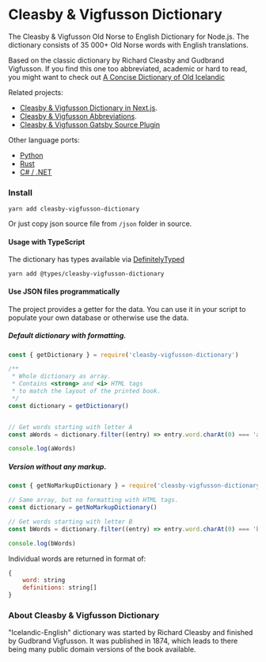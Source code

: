 # Cleasby & Vigfusson Dictionary

The Cleasby &amp; Vigfusson Old Norse to English Dictionary for Node.js. The dictionary consists of 35 000+ Old Norse words with English translations.

Based on the classic dictionary by Richard Cleasby and Gudbrand Vigfusson. If you find this one too abbreviated, academic or hard to read, you might want to check out [A Concise Dictionary of Old Icelandic](https://github.com/stscoundrel/old-icelandic-zoega)

Related projects:
- [Cleasby & Vigfusson Dictionary in Next.js](https://github.com/stscoundrel/cleasby-vigfusson-next).
- [Cleasby & Vigfusson Abbreviations](https://github.com/stscoundrel/cleasby-vigfusson-abbreviations).
- [Cleasby & Vigfusson Gatsby Source Plugin](https://github.com/stscoundrel/gatsby-source-cleasby-vigfusson)

Other language ports:
- [Python](https://github.com/stscoundrel/old-norse-dictionary-py)
- [Rust](https://github.com/stscoundrel/cleasby-vigfusson-dictionary-rs)
- [C# / .NET](https://github.com/stscoundrel/old-norse-dictionary-cs)


### Install

`yarn add cleasby-vigfusson-dictionary`

Or just copy json source file from `/json` folder in source.

#### Usage with TypeScript

The dictionary has types available via [DefinitelyTyped](https://github.com/DefinitelyTyped/DefinitelyTyped)

`yarn add @types/cleasby-vigfusson-dictionary`

#### Use JSON files programmatically

The project provides a getter for the data. You can use it in your script to populate your own database or otherwise use the data.

##### Default dictionary with formatting.

```javascript
const { getDictionary } = require('cleasby-vigfusson-dictionary')

/**
 * Whole dictionary as array.
 * Contains <strong> and <i> HTML tags
 * to match the layout of the printed book.
 */
const dictionary = getDictionary()


// Get words starting with letter A
const aWords = dictionary.filter((entry) => entry.word.charAt(0) === 'a')

console.log(aWords)

```

##### Version without any markup.

```javascript
const { getNoMarkupDictionary } = require('cleasby-vigfusson-dictionary')

// Same array, but no formatting with HTML tags.
const dictionary = getNoMarkupDictionary()

// Get words starting with letter B
const bWords = dictionary.filter((entry) => entry.word.charAt(0) === 'b')

console.log(bWords)

```

Individual words are returned in format of:

```javascript
{
    word: string
    definitions: string[]
}
```


### About Cleasby & Vigfusson Dictionary

"Icelandic-English" dictionary was started by Richard Cleasby and finished by Gudbrand Vigfusson. It was published in 1874, which leads to there being many public domain versions of the book available.

